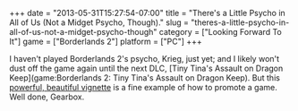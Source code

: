 +++
date = "2013-05-31T15:27:54-07:00"
title = "There's a Little Psycho in All of Us (Not a Midget Psycho, Though)."
slug = "theres-a-little-psycho-in-all-of-us-not-a-midget-psycho-though"
category = ["Looking Forward To It"]
game = ["Borderlands 2"]
platform = ["PC"]
+++

I haven't played Borderlands 2's psycho, Krieg, just yet; and I likely won't dust off the game again until the next DLC, [Tiny Tina's Assault on Dragon Keep](game:Borderlands 2: Tiny Tina's Assault on Dragon Keep).  But this <a href="http://www.joystiq.com/2013/05/31/borderlands-2-krieg-short-is-the-shiniest-meat-bicycle/">powerful, beautiful vignette</a> is a fine example of how to promote a game.  Well done, Gearbox.